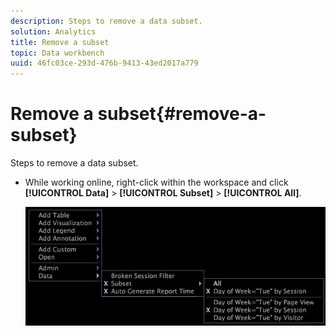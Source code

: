 ```yaml
---
description: Steps to remove a data subset.
solution: Analytics
title: Remove a subset
topic: Data workbench
uuid: 46fc03ce-293d-476b-9413-43ed2017a779
---
```


# Remove a subset{#remove-a-subset}

Steps to remove a data subset.

* While working online, right-click within the workspace and click **[!UICONTROL Data]** > **[!UICONTROL Subset]** > **[!UICONTROL All]**.

  ![](assets/mnu_Subset_All.png)

